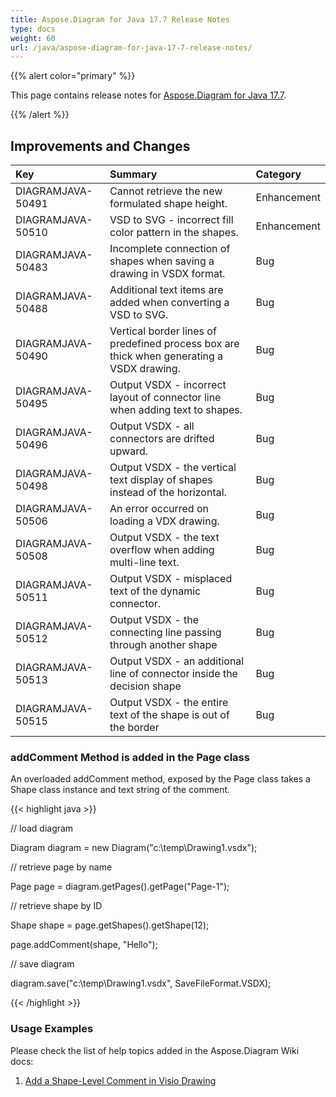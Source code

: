 ```yaml
---
title: Aspose.Diagram for Java 17.7 Release Notes
type: docs
weight: 60
url: /java/aspose-diagram-for-java-17-7-release-notes/
---
```


{{% alert color="primary" %}} 

This page contains release notes for [Aspose.Diagram for Java 17.7](https://docs.aspose.com/diagram/java/aspose-diagram-for-java-17-7-release-notes/).

{{% /alert %}} 
## **Improvements and Changes**

|**Key**|**Summary**|**Category**|
| :- | :- | :- |
|DIAGRAMJAVA-50491|Cannot retrieve the new formulated shape height.|Enhancement|
|DIAGRAMJAVA-50510|VSD to SVG - incorrect fill color pattern in the shapes.|Enhancement|
|DIAGRAMJAVA-50483|Incomplete connection of shapes when saving a drawing in VSDX format.|Bug|
|DIAGRAMJAVA-50488|Additional text items are added when converting a VSD to SVG.|Bug|
|DIAGRAMJAVA-50490|Vertical border lines of predefined process box are thick when generating a VSDX drawing.|Bug |
|DIAGRAMJAVA-50495|Output VSDX - incorrect layout of connector line when adding text to shapes.|Bug|
|DIAGRAMJAVA-50496|Output VSDX - all connectors are drifted upward.|Bug|
|DIAGRAMJAVA-50498|Output VSDX - the vertical text display of shapes instead of the horizontal.|Bug|
|DIAGRAMJAVA-50506|An error occurred on loading a VDX drawing.|Bug|
|DIAGRAMJAVA-50508|Output VSDX - the text overflow when adding multi-line text.|Bug|
|DIAGRAMJAVA-50511|Output VSDX - misplaced text of the dynamic connector.|Bug|
|DIAGRAMJAVA-50512|Output VSDX - the connecting line passing through another shape|Bug|
|DIAGRAMJAVA-50513|Output VSDX - an additional line of connector inside the decision shape|Bug|
|DIAGRAMJAVA-50515|Output VSDX - the entire text of the shape is out of the border|Bug|
### **addComment Method is added in the Page class**
An overloaded addComment method, exposed by the Page class takes a Shape class instance and text string of the comment.

{{< highlight java >}}

 // load diagram

Diagram diagram = new Diagram("c:\\temp\\Drawing1.vsdx");

// retrieve page by name

Page page = diagram.getPages().getPage("Page-1");

// retrieve shape by ID

Shape shape = page.getShapes().getShape(12);

page.addComment(shape, "Hello");

// save diagram

diagram.save("c:\\temp\\Drawing1.vsdx", SaveFileFormat.VSDX);

{{< /highlight >}}
### **Usage Examples**
Please check the list of help topics added in the Aspose.Diagram Wiki docs: 

1. [Add a Shape-Level Comment in Visio Drawing](/diagram/java/working-with-comments/#workingwithcomments-addashape-levelcommentinvisiodrawing)
